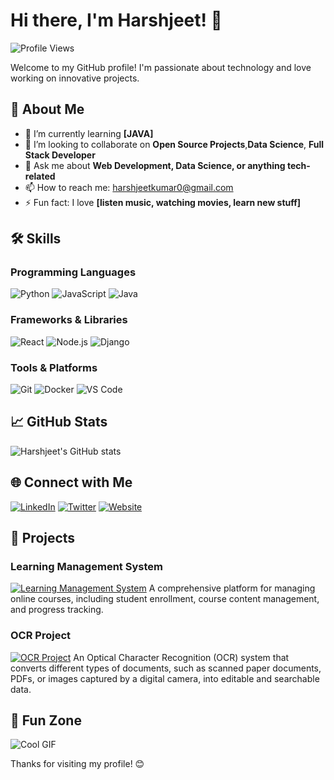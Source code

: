 # Hi there, I'm Harshjeet! 👋

![Profile Views](https://komarev.com/ghpvc/?username=Harshjeet&color=blue)

Welcome to my GitHub profile! I'm passionate about technology and love working on innovative projects. 

## 🚀 About Me

- 🌱 I’m currently learning **[JAVA]**
- 👯 I’m looking to collaborate on **Open Source Projects**,**Data Science**, **Full Stack Developer**
- 💬 Ask me about **Web Development, Data Science, or anything tech-related**
- 📫 How to reach me: [harshjeetkumar0@gmail.com](mailto:harshjeetkumar0@gmail.com)
- ⚡ Fun fact: I love **[listen music, watching movies, learn new stuff]**

## 🛠️ Skills

### Programming Languages
![Python](https://img.shields.io/badge/-Python-3776AB?logo=python&logoColor=white&style=for-the-badge)
![JavaScript](https://img.shields.io/badge/-JavaScript-F7DF1E?logo=javascript&logoColor=black&style=for-the-badge)
![Java](https://img.shields.io/badge/-Java-007396?logo=java&logoColor=white&style=for-the-badge)

### Frameworks & Libraries
![React](https://img.shields.io/badge/-React-61DAFB?logo=react&logoColor=black&style=for-the-badge)
![Node.js](https://img.shields.io/badge/-Node.js-339933?logo=node.js&logoColor=white&style=for-the-badge)
![Django](https://img.shields.io/badge/-Django-092E20?logo=django&logoColor=white&style=for-the-badge)

### Tools & Platforms
![Git](https://img.shields.io/badge/-Git-F05032?logo=git&logoColor=white&style=for-the-badge)
![Docker](https://img.shields.io/badge/-Docker-2496ED?logo=docker&logoColor=white&style=for-the-badge)
![VS Code](https://img.shields.io/badge/-VS%20Code-007ACC?logo=visual-studio-code&logoColor=white&style=for-the-badge)

## 📈 GitHub Stats

![Harshjeet's GitHub stats](https://github-readme-stats.vercel.app/api?username=Harshjeet&show_icons=true&theme=radical)

## 🌐 Connect with Me

[![LinkedIn](https://img.shields.io/badge/-LinkedIn-0A66C2?logo=linkedin&logoColor=white&style=for-the-badge)](https://www.linkedin.com/in/harshjeet)
[![Twitter](https://img.shields.io/badge/-Twitter-1DA1F2?logo=twitter&logoColor=white&style=for-the-badge)](https://twitter.com/harshjeet)
[![Website](https://img.shields.io/badge/-Website-FF7139?logo=firefox&logoColor=white&style=for-the-badge)](https://www.harshjeet.com)

## 💼 Projects

### Learning Management System
[![Learning Management System](https://img.shields.io/badge/-Learning%20Management%20System-000000?logo=github&logoColor=white&style=for-the-badge)](https://github.com/Harshjeet/learning_management_system)
A comprehensive platform for managing online courses, including student enrollment, course content management, and progress tracking.

### OCR Project
[![OCR Project](https://img.shields.io/badge/-OCR%20Project-000000?logo=github&logoColor=white&style=for-the-badge)](https://github.com/Harshjeet/ocr_project)
An Optical Character Recognition (OCR) system that converts different types of documents, such as scanned paper documents, PDFs, or images captured by a digital camera, into editable and searchable data.


## 🎨 Fun Zone

![Cool GIF](https://media.giphy.com/media/26ufdipQqU2lhNA4g/giphy.gif)

Thanks for visiting my profile! 😊
